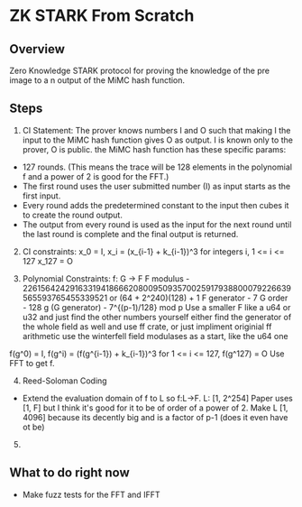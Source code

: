 # ZK STARK From Scratch

## Overview
Zero Knowledge STARK protocol for proving the knowledge of the pre image to a n output of the MiMC hash function.

## Steps
1. CI Statement:
The prover knows numbers I and O such that making I the input to the MiMC hash function gives O as output. I is known only to the prover, O is public. the MiMC hash function has these specific params:
- 127 rounds. (This means the trace will be 128 elements in the polynomial f and a power of 2 is good for the FFT.)
- The first round uses the user submitted number (I) as input starts as the first input.
- Every round adds the predetermined constant to the input then cubes it to create the round output.
- The output from every round is used as the input for the next round until the last round is complete and the final output is returned.

2. CI constraints:
x_0 = I,
x_i = (x_{i-1} + k_{i-1})^3 for integers i, 1 <= i <= 127
x_127 = O

3. Polynomial Constraints:
f: G -> F
F modulus - 226156424291633194186662080095093570025917938800079226639565593765455339521 or (64 + 2^240)(128) + 1
F generator - 7
G order - 128
g (G generator) - 7^{(p-1)/128} mod p
Use a smaller F like a u64 or u32 and just find the other numbers yourself
either find the generator of the whole field as well and use ff crate, or just impliment originial ff arithmetic
use the winterfell field modulases as a start, like the u64 one

f(g^0) = I,
f(g^i) = (f(g^{i-1}) + k_{i-1})^3 for 1 <= i <= 127,
f(g^127) = O
Use FFT to get f.

4. Reed-Soloman Coding
- Extend the evaluation domain of f to L so f:L->F.
L: [1, 2^254] Paper uses [1, F] but I think it's good for it to be of order of a power of 2.
Make L [1, 4096] because its decently big and is a factor of p-1 (does it even have ot be)

5. 

## What to do right now
- Make fuzz tests for the FFT and IFFT